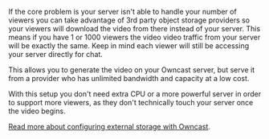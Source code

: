 If the core problem is your server isn't able to handle your number of viewers you can take advantage of 3rd party object storage providers so your viewers will download the video from there instead of your server. This means if you have 1 or 1000 viewers the video video traffic from your server will be exactly the same. Keep in mind each viewer will still be accessing your server directly for chat.

This allows you to generate the video on your Owncast server, but serve it from a provider who has unlimited bandwidth and capacity at a low cost.

With this setup you don't need extra CPU or a more powerful server in order to support more viewers, as they don't technically touch your server once the video begins.

[Read more about configuring external storage with Owncast](/docs/storage).
